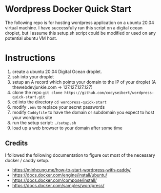# Wordpress Docker Quick Start

The following repo is for hosting wordpress application on a ubuntu 20.04 virtual machine. I have successfully ran this script on a digital ocean droplet, but I assume this setup.sh script could be modified or used on any potential ubuntu VM host.

# Instructions

1. create a ubuntu 20.04 Digital Ocean droplet.
2. ssh into your droplet
3. setup an A record which points your domain to the IP of your droplet (A thewebdevjunkie.com => 127.127.127.127)
4. clone the repo `git clone https://github.com/codyseibert/wordpress-quick-start.git`
5. cd into the directory `cd wordpress-quick-start`
6. modify `.env` to replace your secret passwords
7. modify `Caddyfile` to have the domain or subdomain you expect to host your wordpress site
8. run the setup script: `./setup.sh`
9. load up a web browser to your domain after some time

## Credits

I followed the following documentation to figure out most of the necessary docker / caddy setup.

- https://minhcung.me/how-to-start-wordpress-with-caddy/
- https://docs.docker.com/engine/install/ubuntu/
- https://docs.docker.com/compose/install/
- https://docs.docker.com/samples/wordpress/
